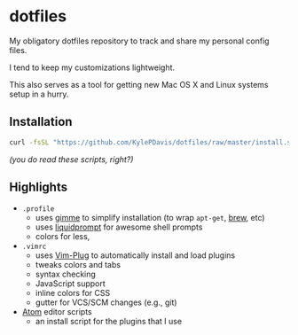 # dotfiles

My obligatory dotfiles repository to track and share my personal config files.

I tend to keep my customizations lightweight.

This also serves as a tool for getting new Mac OS X and Linux systems setup in a hurry.



## Installation

```bash
curl -fsSL "https://github.com/KylePDavis/dotfiles/raw/master/install.sh" | bash -  &&  . ~/.profile
```
_(you do read these scripts, right?)_



## Highlights

* `.profile`
  - uses [gimme][gimme] to simplify installation (to wrap `apt-get`, [brew][brew], etc)
  - uses [liquidprompt][liquidprompt] for awesome shell prompts
  - colors for less,
* `.vimrc`
  - uses [Vim-Plug][vim-plug] to automatically install and load plugins
  - tweaks colors and tabs
  - syntax checking
  - JavaScript support
  - inline colors for CSS
  - gutter for VCS/SCM changes (e.g., git)
* [Atom][atom] editor scripts
  - an install script for the plugins that I use



[liquidprompt]: https://github.com/nojhan/liquidprompt
[brew]: http://brew.sh
[atom]: https://atom.io
[vim-plug]: https://github.com/junegunn/vim-plug
[gimme]: https://github.com/KylePDavis/gimme
